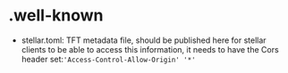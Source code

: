 # .well-known

- stellar.toml: TFT metadata file, should be published here for stellar clients to be able to access this information, it needs to have the Cors header set:`'Access-Control-Allow-Origin' '*'`
